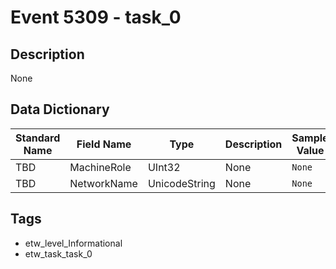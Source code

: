 # Event 5309 - task_0

## Description
None

## Data Dictionary
|Standard Name|Field Name|Type|Description|Sample Value|
|---|---|---|---|---|
|TBD|MachineRole|UInt32|None|`None`|
|TBD|NetworkName|UnicodeString|None|`None`|

## Tags
* etw_level_Informational
* etw_task_task_0
